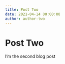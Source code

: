 ```yaml
---
title: Post Two
date: 2021-04-14 00:00:00
author: author-two
---
```


# Post Two

I’m the second blog post
